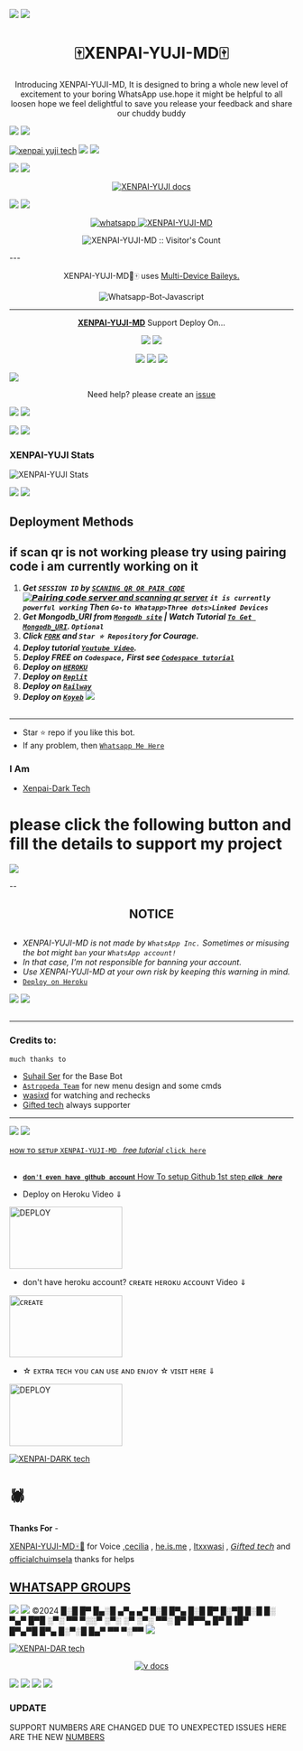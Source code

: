 

<a><img src='https://i.imgur.com/LyHic3i.gif'/></a>
<a><img src='https://i.imgur.com/LyHic3i.gif'/></a>
<h1 align="center"> 🀄XENPAI-YUJI-MD🀄</h1> 
<p align="center"> Introducing XENPAI-YUJI-MD, It is designed to bring a whole new level of excitement to your boring WhatsApp use.hope it might be helpful to all loosen hope we feel delightful to save you release your feedback and share our chuddy buddy </p>
<a><img src='https://i.imgur.com/LyHic3i.gif'/></a>
<a><img src='https://i.imgur.com/LyHic3i.gif'/></a>

[![xenpai yuji tech](https://readme-typing-svg.demolab.com?font=Anton&size=30&pause=998&color=F3FFF&background=F7F2F20A&vCenter=true&random=false&width=465&lines=WAGWAN!🕷;thank+you+for+visiting+my+repo🪐;I+am+XENPAI+YUJI+MD〽️🌻;Deploy+my+bot+y'all🖤🀄)](https://github.com/DONNAKUKS)
<a><img src='https://i.imgur.com/LyHic3i.gif'/></a>
<a><img src='https://i.imgur.com/LyHic3i.gif'/></a>

<a><img src='https://i.imgur.com/LyHic3i.gif'/></a>
<a><img src='https://i.imgur.com/LyHic3i.gif'/></a>
<p align="center">
  <a href="https://github.com/Donnakuks/Xenpai-yuji">
    <img alt="XENPAI-YUJI docs" src="https://telegra.ph/file/668659900721c3ef948c5.jpg">
  </a>
</p>
    
<a><img src='https://i.imgur.com/LyHic3i.gif'/></a>
<a><img src='https://i.imgur.com/LyHic3i.gif'/></a>
   
   
<p align="center">
  <a href="https://wa.me/+254737308001?text=Hi+Bro--+I+Need+Help.+I+messaged+you+from+XENPAI-YUJI-md+Repo" target="_blank">
    <img alt="whatsapp" src="https://img.shields.io/badge/ Whatsapp -25D366?style=for-the-badge&logo=whatsapp&logoColor=white" />
 
  <a aria-label="XENPAI-YUKI-MD is free to use" href="https://github.com/Donnakuks/xenpai-yuji" target="_blank">
    <img alt="XENPAI-YUJI-MD" src="https://img.shields.io/youtube/channel/subscribers/UCU071AMRqcd5mfTdCgJFwPg" target="_blank" />
  </a>

</p>
<p align="center"><img src="https://profile-counter.glitch.me/{kingjux}/count.svg" alt="XENPAI-YUJI-MD :: Visitor's Count" /></p>
---




<p align="center"> XENPAI-YUJI-MD🌻🀄 uses
  <a href="https://github.com/adiwajshing/Baileys">Multi-Device Baileys.</a>
</p>
<p align="center">
  <img title="Whatsapp-Bot-Javascript" src="https://img.shields.io/badge/Javascript-363303?style=for-the-badge&logo=javascript&logoColor=c6c631"></img>
</p>

---

<p align="center">
  <a href="https://github.com/Donnakuks/Xenpai-yuji"><b>XENPAI-YUJI-MD</b></a> Support Deploy On...
</p>

<p align="center">
  <a href="https://github.com/Donnakuks/xenpai-yuji/blob/main/temp/deploy-on-vps.md"><img src="https://img.shields.io/badge/self hosting-3d1513?style=for-the-badge&logo=serverless&logoColor=FD5750"></a>
  <a href="https://railway.app/template/GZOvIe?referralCode=wVDLrh"><img src="https://img.shields.io/badge/railway-3e164f?style=for-the-badge&logo=railway&logoColor=0B0D0E"></a>
</p>
<p align="center">
  <a href="https://dashboard.heroku.com/new?template=https%3A%2F%2Fgithub.com%2FDonnakuks%2F xenpai-yuji-md"><img src="https://img.shields.io/badge/heroku-9d7acc?style=for-the-badge&logo=heroku&logoColor=430098"></a>
  <a href="https://xenpai-yuji-web01.vercel.app/replit.html"><img src="https://img.shields.io/badge/replit-253c99?style=for-the-badge&logo=replit&logoColor=F26207"></a>
  <a href="https://app.koyeb.com/apps/deploy?type=git&repository=github.com/Donnakuks/xenpai-yuji-md-md&branch=main&env[SESSION_ID]&env[OWNER_NUMBER]=255698101622&env[MONGODB_URI]&&env[OWNER_NAME]=XENPAI-YUJI-MD ᴛᴇᴄʜ&env[KOYEB_API]&env[PREFIX]=.&env[WAPRESENCE]&env[AUTO_READ_STATUS]=true&env[DISABLE_PM]=false&env[PACK_AUTHER]=whatsapp+bot&env[PACK_NAME]=XENPAI-YUJI-MD ᴛᴇᴄʜ&env[STYLE]=0&env[MODE]=private&env[READ_MESSAGE]=false&env[THEME]=XENPAI-YUJI-MD&env[WARN_COUNT]=3&env[BLOCK_JID]=null&env[TIME_ZONE]=Africa/Dodoma&name=Xenpai-Dark-tech&env[KOYEB_NAME]=xenpai-yuji-md&env[SUDO]=null&env[THUMB_IMAGE]=https://telegra.ph/file/ecb1a11c450276bf7d396.jpg"><img src="https://img.shields.io/badge/koyeb-033604?style=for-the-badge&logo=koyeb&logoColor=white"></a>
</p>
  <a href="https://youtu.be/3NdJb6_1cJM"><img src="https://img.shields.io/badge/CodeSpace-green?colorA=%23ff000&colorB=%23017e40&style=for-the-badge&logo=git&logoColor=white"></a>
</p>
<p align="center">Need help? please create an <a href="https://github.com/Donnakuks/xenpai-yuji/issues">issue</a></p>

 



<a><img src='https://i.imgur.com/LyHic3i.gif'/></a>
<a><img src='https://i.imgur.com/LyHic3i.gif'/></a>


<a><img src='https://i.imgur.com/LyHic3i.gif'/></a>
<a><img src='https://i.imgur.com/LyHic3i.gif'/></a>

 



<h3>XENPAI-YUJI Stats</h3>

![XENPAI-YUJI Stats](https://github-readme-stats.vercel.app/api/pin/?username=Donnakuks&repo=xenpai-yuji&show_owner=true&theme=dark)


    
   <a><img src='https://i.imgur.com/LyHic3i.gif'/></a>
   <a><img src='https://i.imgur.com/LyHic3i.gif'/></a>
## Deployment Methods
if scan qr is not working please try using pairing code i am currently working on it
---
1.  ***Get `SESSION ID` by [`SCANING QR OR PAIR CODE`](https:https://render-session-scanner-by-ibrahim-adams.onrender.com/)
<a href="https://render-session-scanner-by-ibrahim-adams.onrender.com/"><img title="𝙋𝙖𝙞𝙧𝙞𝙣𝙜 𝙘𝙤𝙙𝙚 𝙨𝙚𝙧𝙫𝙚𝙧 and scanning qr server" src="https://img.shields.io/badge/𝙥𝙖𝙞𝙧𝙞𝙣𝙜 𝙘𝙤𝙙𝙚 𝙨𝙚𝙧𝙫𝙚𝙧 and scanning qr server-h?color=green&style=for-the-badge&logo=msi"></a>
`it is currently powerful working`
Then `Go-to Whatapp>Three dots>Linked Devices`***
2.  ***Get Mongodb_URI from [`Mongodb site`](https://www.mongodb.com/) | Watch Tutorial [`To Get Mongodb_URI`](https://youtu.be/6rnftFl0fAI). `Optional`***
3.  ***Click [`FORK`](https://github.com/Donnakuks/xenpai-yuji/fork) and `Star ⭐ Repository` for Courage.***
4.  ***Deploy tutorial [`Youtube Video`](https://youtu.be/6rnftFl0fAI).***
5.  ***Deploy FREE on `Codespace,` First see [`Codespace tutorial`](https://youtu.be/3NdJb6_1cJM)***
6.  ***Deploy on [`HEROKU`](https://deploy-Xenpai-yuji-md.vercel.app/)***
7.  ***Deploy on [`Replit`](https://replit.com/github/Donnakuks/Xenpai-yuji-Md)***
8.  ***Deploy on [`Railway`](https://railway.app/template/GZOvIe?referralCode=wVDLrh)***
9.  ***Deploy on [`Koyeb`](https://app.koyeb.com/apps/deploy?type=git&repository=github.com/Donnakuks/Xenpai-itadori-md-Md&branch=main&env[SESSION_ID]&env[OWNER_NUMBER]=255698101622env[MONGODB_URI]&&env[OWNER_NAME]=Xenpai-Dark&env[KOYEB_API]&env[PREFIX]=.&env[WAPRESENCE]&env[AUTO_READ_STATUS]=false&env[DISABLE_PM]=false&env[PACK_AUTHER]=whatsapp+bot&env[PACK_NAME]=Venocyber+MD&env[STYLE]=0&env[MODE]=private&env[READ_MESSAGE]=false&env[THEME]=XENPAI-YUJI-MD=&env[WARN_COUNT]=3&env[BLOCK_JID]=null&env[TIME_ZONE]=Africa/Dodoma&name=Venocyber-md&env[KOYEB_NAME]=suhail-md&env[SUDO]=null&env[THUMB_IMAGE]=https://telegra.ph/file/ecb1a11c450276bf7d396.jpg)***
<a><img src='https://i.imgur.com/LyHic3i.gif'/></a>
##
---




- Star ⭐ repo if you like this bot.
- If any problem, then [`Whatsapp Me Here`](https://wa.me/message/254737308001)


### I Am
- [Xenpai-Dark Tech](https://github.com/donnakuks) 

# please click the following button  and  fill the details to support my project


<a href="https://www.buymeacoffee.com/venocyber"><img src="https://img.buymeacoffee.com/button-api/?text=Support this project&emoji=&slug=Donnakuks&button_colour=5F7FFF&font_colour=ffffff&font_family=Arial&outline_colour=000000&coffee_colour=FFDD00" /></a>

--


<h2 align="center">  NOTICE
</h2>
   
## 
- *XENPAI-YUJI-MD is not made by `WhatsApp Inc.` Sometimes or misusing the bot might `ban` your `WhatsApp account!`*
- *In that case, I'm not responsible for banning your account.*
- *Use XENPAI-YUJI-MD at your own risk by keeping this warning in mind.*
- [`Deploy on Heroku`]( https://dashboard.heroku.com/new?template=https://github.com/donnakuks/Xenpai-yuji)

<a><img src='https://i.imgur.com/LyHic3i.gif'/></a>
<a><img src='https://i.imgur.com/LyHic3i.gif'/></a>
##
---
### Credits to:
`much thanks to`
- [Suhail Ser](https://github.com/SuhailTechInfo) for the Base Bot
- [`Astropeda Team`](https://github.com/Astropeda) for new menu design and some cmds
- [wasixd](https://github.com/Itxxwasi) for watching and rechecks
- [Gifted tech](https://github.com/mouricedevs) always supporter

---

<a><img src='https://i.imgur.com/LyHic3i.gif'/></a>
<a><img src='https://i.imgur.com/LyHic3i.gif'/></a>


[ʜᴏᴡ ᴛᴏ sᴇᴛᴜᴘ `XENPAI-YUJI-MD ` 𝑓𝑟𝑒𝑒 𝑡𝑢𝑡𝑜𝑟𝑖𝑎𝑙 `𝚌𝚕𝚒𝚌𝚔 𝚑𝚎𝚛𝚎`](https://youtu.be/1wNVPsZ98Mo?si=jZSXgdBRyA00kjKl)
 
  ##
  
  * [`𝐝𝐨𝐧'𝐭 𝐞𝐯𝐞𝐧 𝐡𝐚𝐯𝐞 𝐠𝐢𝐭𝐡𝐮𝐛 𝐚𝐜𝐜𝐨𝐮𝐧𝐭` How To setup Github 1st step `𝒄𝒍𝒊𝒄𝒌 𝒉𝒆𝒓𝒆`](https://youtu.be/19v5VCx5fDk?si=l9GzHaJg8Vedj5ld)
  
 * Deploy on Heroku Video ⇓
 <p align="left">
<a href="https://youtu.be/1wNVPsZ98Mo?si=ftQ2cg82U0cz-mbC"><img align="center" src="https://telegra.ph/file/75671c3784389fa525fcd.jpg" alt="DEPLOY" height="110" width="200" /></a>
   
* don't have heroku account? ᴄʀᴇᴀᴛᴇ ʜᴇʀᴏᴋᴜ ᴀᴄᴄᴏᴜɴᴛ Video ⇓
 <p align="left">
<a href="https://youtu.be/ZcvbJNg3tHU?si=zDml6TGO1dAmYAX8"><img align="center" src="https://telegra.ph/file/5a696eef7283442c96a2e.jpg" alt="ᴄʀᴇᴀᴛᴇ" height="110" width="200" /></a>
   
* ☆ ᴇxᴛʀᴀ ᴛᴇᴄʜ ʏᴏᴜ ᴄᴀɴ ᴜsᴇ ᴀɴᴅ ᴇɴᴊᴏʏ ☆ ᴠɪsɪᴛ ʜᴇʀᴇ ⇓
<p align="left">
<a href="https://youtu.be/FshoHx1Vk7U?si=bykHPB3juze4hIrg"><img align="center" src="https://telegra.ph/file/991e14c61b17a26c99da4.jpg" alt="DEPLOY" height="110" width="200" /></a>
   
[![XENPAI-DARK tech](https://readme-typing-svg.demolab.com?font=Anton&size=30&pause=998&color=F3FFF&background=F7F2F20A&vCenter=true&random=false&width=465&lines=thank+you+for+using+XENPAI+YUJI+MD🌻🀄)](https://github.com/Donnakuks)

<h1>🕷</h1> 
<b>Thanks For</b> -

 [XENPAI-YUJI-MD🀄🌻](https://wa.me/message/254737308001) for Voice ,[cecilia](https://youtu.be/1wNVPsZ98Mo?si=jZSXgdBRyA00kjKl) , [he.is.me](http://github.com/Donnakuks) , [Itxxwasi](https://wa.me/message/THZ3I25BYZM2E1) , [𝘎𝘪𝘧𝘵𝘦𝘥 𝘵𝘦𝘤𝘩](https://wa.me/message/254737308001) and [officialchuimsela](https://wa.me/+254737308001) thanks for helps 

 ## [ WHATSAPP GROUPS ](https://chat.whatsapp.com/HSln3blDuuuKvC8njxyCCN)

<a><img src='https://i.imgur.com/LyHic3i.gif'/></a>
<a><img src='https://i.imgur.com/LyHic3i.gif'/></a>
©2024
█░█ █▀ █▄░█ ▄▀▄ ▄▀ █░█ █▀▄
█░█ █▀ █░▀█ █░█ █░ ▀▄▀ █▀█
░▀░ ▀▀ ▀░░▀ ░▀░ ░▀ ░▀░ ▀▀░
█▀ █▀▀▄
█▀ █▐█▀  
█▀▄▀█ █▀▄
█░▀░█ █▄▀
▀▀ ▀░▀▀
<a><img src='https://i.imgur.com/LyHic3i.gif'/></a>


[![XENPAI-DAR tech](https://readme-typing-svg.demolab.com?font=Anton&size=30&pause=998&color=F1FFF&background=F7F2F20A&vCenter=true&random=false&width=465&lines=Goodluck+on+deploying;Bot+programmed+by+XENPAI+DARK🀄🌻)](https://github.com/Donnakuks)

<p align="center">
  <a href="https://github.com/Donnakuks/Xenpai-yuji">
    <img alt="v docs" src="https://telegra.ph/file/cee44afdef7cc2fc45d85.jpg">
  </a>
</p>
    
   <a><img src='https://i.imgur.com/LyHic3i.gif'/></a>
   <a><img src='https://i.imgur.com/LyHic3i.gif'/></a>
 <a><img src='https://i.imgur.com/LyHic3i.gif'/></a>
 <a><img src='https://i.imgur.com/LyHic3i.gif'/></a>

### UPDATE
SUPPORT NUMBERS ARE CHANGED DUE TO UNEXPECTED ISSUES HERE ARE THE NEW [NUMBERS](https://wa.me/254737308001?text=hi%20bro%20i%20saved%20your%20number%20save%20mine%20too%20i'm) 
